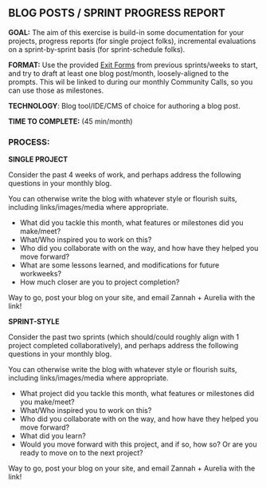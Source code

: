 ## BLOG POSTS / SPRINT PROGRESS REPORT

**GOAL:**  The aim of this exercise is build-in some documentation for your projects, progress reports (for single project folks), incremental evaluations on a sprint-by-sprint basis (for sprint-schedule folks). 

**FORMAT:**  Use the provided [Exit Forms](http://goo.gl/forms/I6ZRdpvWs7) from previous sprints/weeks to start, and try to draft at least one blog post/month, loosely-aligned to the prompts. This wil be linked to during our monthly Community Calls, so you can use those as milestones. 

**TECHNOLOGY**: Blog tool/IDE/CMS of choice for authoring a blog post.

**TIME TO COMPLETE:**  (45 min/month)

### PROCESS:

**SINGLE PROJECT**

Consider the past 4 weeks of work, and perhaps address the following questions in your monthly blog.

You can otherwise write the blog with whatever style or flourish suits, including links/images/media where appropriate.

* What did you tackle this month, what features or milestones did you make/meet?
* What/Who inspired you to work on this?
* Who did you collaborate with on the way, and how have they helped you move forward?
* What are some lessons learned, and modifications for future workweeks?
* How much closer are you to project completion?

Way to go, post your blog on your site, and email Zannah + Aurelia with the link!

**SPRINT-STYLE**

Consider the past two sprints (which should/could roughly align with 1 project completed collaboratively), and perhaps address the following questions in your monthly blog. 

You can otherwise write the blog with whatever style or flourish suits, including links/images/media where appropriate.

* What project did you tackle this month, what features or milestones did you make/meet?
* What/Who inspired you to work on this?
* Who did you collaborate with on the way, and how have they helped you move forward? 
* What did you learn?
* Would you move forward with this project, and if so, how so? Or are you ready to move on to the next project?

Way to go, post your blog on your site, and email Zannah + Aurelia with the link!
